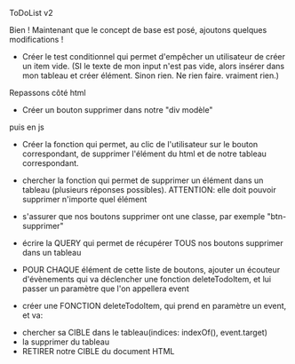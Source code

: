 ToDoList v2

Bien ! Maintenant que le concept de base est posé, ajoutons quelques modifications !

* Créer le test conditionnel qui permet d'empêcher un utilisateur de créer un item vide.
(SI le texte de mon input n'est pas vide, alors insérer dans mon tableau et créer élément. Sinon rien. Ne rien faire. vraiment rien.)

Repassons côté html

* Créer un bouton supprimer dans notre "div modèle"

puis en js

* Créer la fonction qui permet, au clic de l'utilisateur sur le bouton correspondant, de supprimer l'élément du html et de notre tableau correspondant.

* chercher la fonction qui permet de supprimer un élément dans un tableau (plusieurs réponses possibles). ATTENTION: elle doit pouvoir supprimer n'importe quel élément

* s'assurer que nos boutons supprimer ont une classe, par exemple "btn-supprimer"

* écrire la QUERY qui permet de récupérer TOUS nos boutons supprimer dans un tableau

* POUR CHAQUE élément de cette liste de boutons, ajouter un écouteur d'évènements qui va déclencher une fonction deleteTodoItem, et lui passer un paramètre que l'on appellera event

* créer une FONCTION deleteTodoItem, qui prend en paramètre un event, et va:
- chercher sa CIBLE dans le tableau(indices: indexOf(), event.target)
- la supprimer du tableau
- RETIRER notre CIBLE du document HTML
